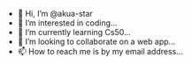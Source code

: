 - 👋 Hi, I’m @akua-star
- 👀 I’m interested in coding...
- 🌱 I’m currently learning Cs50...
- 💞️ I’m looking to collaborate on a web app...
- 📫 How to reach me is by my email address...

<!---
akua-star/akua-star is a ✨ special ✨ repository because its `README.md` (this file) appears on your GitHub profile.
You can click the Preview link to take a look at your changes.
--->

